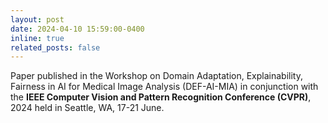```yaml
---
layout: post
date: 2024-04-10 15:59:00-0400
inline: true
related_posts: false
---
```


Paper published in the Workshop on Domain Adaptation, Explainability, Fairness in AI for Medical Image Analysis (DEF-AI-MIA)
in conjunction with the **IEEE Computer Vision and Pattern Recognition Conference (CVPR)**, 2024 held in Seattle, WA, 17-21 June.
